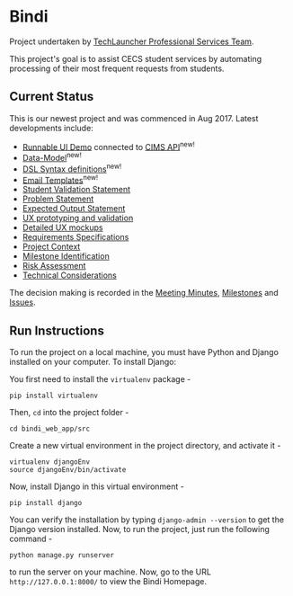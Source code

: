 # Bindi

Project undertaken by [TechLauncher Professional Services Team](https://gitlab.cecs.anu.edu.au/u6087050/TechLauncher_Professional_Services_Team_2017).

This project's goal is to assist CECS student services by automating processing of their most frequent requests from students.

## Current Status

This is our newest project and was commenced in Aug 2017. Latest developments include:
* [Runnable UI Demo](https://gitlab.cecs.anu.edu.au/u6087050/Bindi)  connected to [CIMS API](https://gitlab.anu.edu.au/CIMS/django-cims)<sup>new!</sup>
* [Data-Model](https://drive.google.com/open?id=0B6Gi8SxOYcVcS3BGLWE0VXUweWc&authuser=0)<sup>new!</sup>
* [DSL Syntax definitions](https://drive.google.com/file/d/0B6Gi8SxOYcVcZFpQcmhjUWRyaWs/view)<sup>new!</sup>
* [Email Templates](https://drive.google.com/file/d/0B5WjPO1bT5lWalMzUlBLNElpLXc/view)<sup>new!</sup>
* [Student Validation Statement](https://gitlab.cecs.anu.edu.au/u6087050/Bindi/issues/18)
* [Problem Statement](https://gitlab.cecs.anu.edu.au/u6087050/Bindi/issues/17)
* [Expected Output Statement](https://gitlab.cecs.anu.edu.au/u6087050/Bindi/issues/16)
* [UX prototyping and validation](https://drive.google.com/drive/u/0/folders/0B5WjPO1bT5lWU0EtR0tnYUw0Qlkhttps://drive.google.com/drive/u/0/folders/0B5WjPO1bT5lWU0EtR0tnYUw0Qlk
  )
* [Detailed UX mockups](https://drive.google.com/file/d/0B6HnLcOVGBVPM1p4RzY5MFU3WXM/view?usp=sharing)
* [Requirements Specifications](https://docs.google.com/document/d/1OgiPKKXuQxGPbqgPvJBHi1qPd4xxDT24y5ZdrksM0I4/edit)
* [Project Context](https://docs.google.com/document/d/15-ZN6KQLDY3AECHjd7IGkOZYF_toA3wbyNNe_D1-w1k/edit)
* [Milestone Identification](https://docs.google.com/document/d/1OUI3Mvpm1Pk_m9U6coXjR60oIJiTWStOwZeiTafKU4A/edit)
* [Risk Assessment](https://docs.google.com/document/d/1VZXmNm6qpzCX0OCdQQnXlh9ju-BAZiEKvf297k-d0NA/edit)
* [Technical Considerations](https://drive.google.com/drive/folders/0B7pDhhYmgcOCS0RIY1RFWkxRTnM)

The decision making is recorded in the [Meeting Minutes](https://drive.google.com/drive/u/0/folders/0B5WjPO1bT5lWaVk3ZXR1Rzc0cTg), [Milestones](https://gitlab.cecs.anu.edu.au/u6087050/Bindi/milestones) and [Issues](https://gitlab.cecs.anu.edu.au/u6087050/Bindi/issues).

## Run Instructions

To run the project on a local machine, you must have Python and Django installed on your computer. To install Django:

You first need to install the `virtualenv` package -
```
pip install virtualenv
```
Then, `cd` into the project folder -
```
cd bindi_web_app/src
```
Create a new virtual environment in the project directory, and activate it -
```
virtualenv djangoEnv
source djangoEnv/bin/activate
```
Now, install Django in this virtual environment -
```
pip install django
```
You can verify the installation by typing `django-admin --version` to get the Django version installed.
Now, to run the project, just run the following command -
```
python manage.py runserver
```
to run the server on your machine. Now, go to the URL `http://127.0.0.1:8000/` to view the Bindi Homepage.
